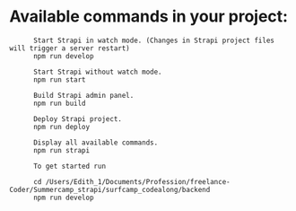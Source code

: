 # Available commands in your project:

          Start Strapi in watch mode. (Changes in Strapi project files will trigger a server restart)
          npm run develop

          Start Strapi without watch mode.
          npm run start

          Build Strapi admin panel.
          npm run build

          Deploy Strapi project.
          npm run deploy

          Display all available commands.
          npm run strapi

          To get started run

          cd /Users/Edith_1/Documents/Profession/freelance-Coder/Summercamp_strapi/surfcamp_codealong/backend
          npm run develop
